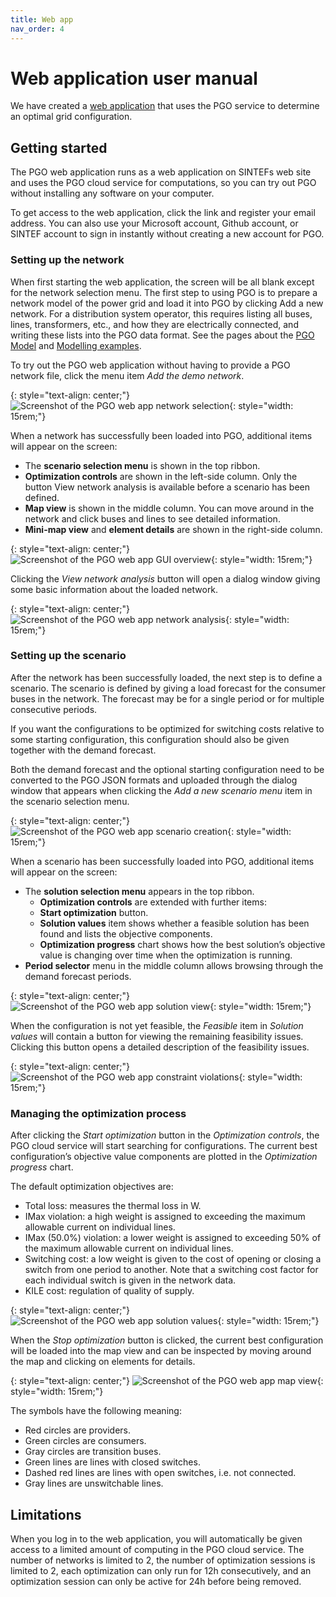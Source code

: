 ```yaml
---
title: Web app
nav_order: 4
---
```


# Web application user manual

We have created a [web application](https://pgosintef.azurewebsites.net/#/) that uses the PGO service to determine an optimal grid configuration.

## Getting started

The PGO web application runs as a web application on SINTEFs web site and uses the PGO cloud service for computations, so you can try out PGO without installing any software on your computer.

To get access to the web application, click the link and register your email address. You can also use your Microsoft account, Github account, or SINTEF account to sign in instantly without creating a new account for PGO.

### Setting up the network

When first starting the web application, the screen will be all blank except for the network selection menu. The first step to using PGO is to prepare a network model of the power grid and load it into PGO by clicking Add a new network. For a distribution system operator, this requires listing all buses, lines, transformers, etc., and how they are electrically connected, and writing these lists into the PGO data format. See the pages about the [PGO Model](documentation/introduction.md) and [Modelling examples](documentation/modelling-examples.md).

To try out the PGO web application without having to provide a PGO network file, click the menu item *Add the demo network*.

{: style="text-align: center;"}
![Screenshot of the PGO web app network selection](images/pgo_demo_ss1.png){: style="width: 15rem;"}

When a network has successfully been loaded into PGO, additional items will appear on the screen:

 * The **scenario selection menu** is shown in the top ribbon.
 * **Optimization controls** are shown in the left-side column. Only the button View network analysis is available before a scenario has been defined.
 * **Map view** is shown in the middle column. You can move around in the network and click buses and lines to see detailed information.
 * **Mini-map view** and **element details** are shown in the right-side column.

{: style="text-align: center;"}
![Screenshot of the PGO web app GUI overview](images/pgo_demo_ss2-1536x693.png){: style="width: 15rem;"}

Clicking the *View network analysis* button will open a dialog window giving some basic information about the loaded network.

{: style="text-align: center;"}
![Screenshot of the PGO web app network analysis](images/pgo_demo_ss3-2-768x682.png){: style="width: 15rem;"}

### Setting up the scenario

After the network has been successfully loaded, the next step is to define a scenario. The scenario is defined by giving a load forecast for the consumer buses in the network. The forecast may be for a single period or for multiple consecutive periods.

If you want the configurations to be optimized for switching costs relative to some starting configuration, this configuration should also be given together with the demand forecast.

Both the demand forecast and the optional starting configuration need to be converted to the PGO JSON formats and uploaded through the dialog window that appears when clicking the *Add a new scenario menu* item in the scenario selection menu.


{: style="text-align: center;"}
![Screenshot of the PGO web app scenario creation](images/pgo_demo_ss6-1-600x424.png){: style="width: 15rem;"}

When a scenario has been successfully loaded into PGO, additional items will appear on the screen:

 * The **solution selection menu** appears in the top ribbon.
   * **Optimization controls** are extended with further items:
   * **Start optimization** button.
   * **Solution values** item shows whether a feasible solution has been found and lists the objective components.
   * **Optimization progress** chart shows how the best solution’s objective value is changing over time when the optimization is running.
 * **Period selector** menu in the middle column allows browsing through the demand forecast periods.


{: style="text-align: center;"}
![Screenshot of the PGO web app solution view](images/pgo_demo_ss7.png){: style="width: 15rem;"}

When the configuration is not yet feasible, the *Feasible* item in *Solution values* will contain a button for viewing the remaining feasibility issues. Clicking this button opens a detailed description of the feasibility issues.


{: style="text-align: center;"}
![Screenshot of the PGO web app constraint violations](images/pgo_demo_ss8-1.png){: style="width: 15rem;"}

### Managing the optimization process

After clicking the *Start optimization* button in the *Optimization controls*, the PGO cloud service will start searching for configurations. The current best configuration’s objective value components are plotted in the *Optimization progress* chart.

The default optimization objectives are:

 * Total loss: measures the thermal loss in W.
 * IMax violation: a high weight is assigned to exceeding the maximum allowable current on individual lines.
 * IMax (50.0%) violation: a lower weight is assigned to exceeding 50% of the maximum allowable current on individual lines.
 * Switching cost: a low weight is given to the cost of opening or closing a switch from one period to another. Note that a switching cost factor for each individual switch is given in the network data.
 * KILE cost: regulation of quality of supply.


{: style="text-align: center;"}
![Screenshot of the PGO web app solution values](images/pgo_demo_ss9.png){: style="width: 15rem;"}

When the *Stop optimization* button is clicked, the current best configuration will be loaded into the map view and can be inspected by moving around the map and clicking on elements for details.

{: style="text-align: center;"}
![Screenshot of the PGO web app map view](images/pgo_demo_ss10-600x597.png){: style="width: 15rem;"}

The symbols have the following meaning:

 * Red circles are providers.
 * Green circles are consumers.
 * Gray circles are transition buses.
 * Green lines are lines with closed switches.
 * Dashed red lines are lines with open switches, i.e. not connected.
 * Gray lines are unswitchable lines.

## Limitations

When you log in to the web application, you will automatically be given access to a limited amount of computing in the PGO cloud service. The number of networks is limited to 2, the number of optimization sessions is limited to 2, each optimization can only run for 12h consecutively, and an optimization session can only be active for 24h before being removed.






